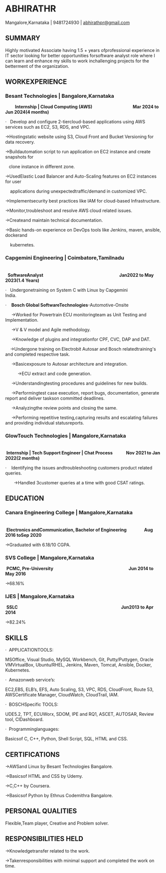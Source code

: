 **ABHIRATHR**
=============

Mangalore,Karnataka | 9481724930 | [abhirathpr@gmail.com](mailto:abhirathpr@gmail.com)      

**SUMMARY**
-----------

Highly motivated Associate having 1.5 + years ofprofessional experience in IT sector looking for better opportunities forsoftware analyst role where I can learn and enhance my skills to work inchallenging projects for the betterment of the organization.

**WORKEXPERIENCE**
------------------

### Besant Technologies | Bangalore,Karnataka                                 

        **Internship | Cloud Computing (AWS)**                                 **Mar 2024 to Jun 2024(4 months)**

·   Develop and configure 2-tiercloud-based applications using AWS services such as EC2, S3, RDS, and VPC.

\->Hostingstatic website using S3, Cloud Front and Bucket Versioning for data recovery.

\->Buildautomation script to run application on EC2 instance and create snapshots for

   clone instance in different zone.

\->UsedElastic Load Balancer and Auto-Scaling features on EC2 instances for user

    applications during unexpectedtraffic/demand in customized VPC.     

\->Implementsecurity best practices like IAM for cloud-based Infrastructure.

\->Monitor,troubleshoot and resolve AWS cloud related issues.

\->Createand maintain technical documentation.

\->Basic hands-on experience on DevOps tools like Jenkins, maven, ansible, dockerand

    kubernetes.

### Capgemini Engineering | Coimbatore,Tamilnadu                                            

  **SoftwareAnalyst**                                                              **Jan2022 to May 2023(1.4 Years)**

·   Undergonetraining on System C with Linux by Capgemini India.                            

·    **Bosch Global SoftwareTechnologies**\-Automotive-Onsite   

     ->Worked for Powertrain ECU monitoringteam as Unit Testing and Implementation.

     ->V & V model and Agile methodology.

     ->Knowledge of plugins and integrationfor CPF, CVC, DAP and DAT.

    ->Undergone training on Electrobit Autosar and Bosch relatedtraining's and completed respective task.

     ->Basicexposure to Autosar architecture and integration.

          ->ECU extract and code generation.

     ->Understandingtesting procedures and guidelines for new builds.

     ->Performingtest case execution, report bugs, documentation, generate report and deliver taskson committed deadlines.

     ->Analyzingthe review points and closing the same. 

     ->Performing repetitive testing,capturing results and escalating failures and providing individual statusreports.                 

### GlowTouch Technologies | Mangalore,Karnataka                                  

 **Internship | Tech Support Engineer | Chat Process**           **Nov 2021 to Jan 2022(2 months)**

·    Identifying the issues andtroubleshooting customers product related queries.

       ->Handled 3customer queries at a time with good CSAT ratings.

**EDUCATION**
-------------

### Canara Engineering College | Mangalore,Karnataka                                        

 **Electronics andCommunication, Bachelor of Engineering                 Aug 2016 toSep 2020**

\->Graduated with 6.18/10 CGPA.

### SVS College | Mangalore,Karnataka                                    

 **PCMC, Pre-University                                                                         Jun 2014 to May 2016**

\->68.16%

### IJES | Mangalore,Karnataka                                      

 **SSLC                                                                                                    Jun2013 to Apr 2014**

\->82.24%

**SKILLS**
----------

·  APPLICATIONTOOLS:

MSOffice, Visual Studio, MySQL Workbench, Git, Putty/Puttygen, Oracle VMVirtualBox, Ubuntu/RHEL, Jenkins, Maven, Tomcat, Ansible, Docker, Kubernetes.

·  Amazonweb service’s:

EC2,EBS, ELB’s, EFS, Auto Scaling, S3, VPC, RDS, CloudFront, Route 53, AWSCertificate Manager, CloudWatch, CloudTrail, IAM.

·  BOSCHSpecific TOOLS:

UDE5.2, TPT, ECUWorx, SDOM, IPE and RQ1, ASCET, AUTOSAR, Review tool, CIDashboard.

·  Programminglanguages:

Basicsof C, C++, Python, Shell Script, SQL, HTML and CSS.

**CERTIFICATIONS**
------------------

\->AWSand Linux by Besant Technologies Bangalore.

\->Basicsof HTML and CSS by Udemy.

\->C,C++ by Coursera.

\->Basicsof Python by Ethnus Codemithra Bangalore.

**PERSONAL QUALITIES**
----------------------

Flexible,Team player, Creative and Problem solver.

**RESPONSIBILITIES HELD**
-------------------------

\->Knowledgetransfer related to the work.

\->Takenresponsibilities with minimal support and completed the work on time.